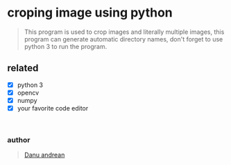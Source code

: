 # croping image using python

> This program is used to crop images and literally multiple images, this program can generate automatic directory names, don't forget to use python 3 to run the program.

## related
- [x] python 3
- [x] opencv 
- [x] numpy
- [x] your favorite code editor
<br>

### author
> <a href="https://me-danuandrean.github.io">Danu andrean</a>
